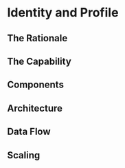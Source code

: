 # Identity and Profile

## The Rationale

## The Capability

## Components

## Architecture

## Data Flow

## Scaling